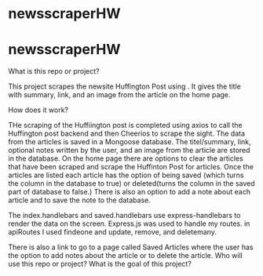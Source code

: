 # newsscraperHW
# newsscraperHW

What is this repo or project? 

This project scrapes the newsite Huffington Post using . It gives the title with summary, link, and an image from the article on the home page.




How does it work?

THe scraping of the Huffiington post is completed using axios to call the Huffington post backend and then Cheerios to scrape the sight.  The data from the articles is saved in a Mongoose database. The titel/summary, link, optional notes written by the user, and an image from the article are stored in the database. On the home page there are options to clear the articles that have been scraped and scrape the Huffinton Post for articles. Once the articles are listed each article has the option of being saved (which turns the column in the database to true) or deleted(turns the column in the saved part of database to false.) There is also an option to add a note about each article and to save the note to the database.

The index.handlebars and saved.handlebars use express-handlebars to render the data on the screen. Express.js was used to handle my routes. in apiRoutes I used findeone and update, remove, and deletemany.




 There is also a link to go to a page called Saved Articles where the user has the option to add notes about the article or to delete the article. 
Who will use this repo or project?
What is the goal of this project?